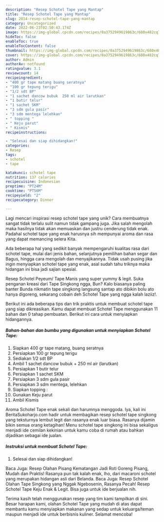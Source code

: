 ```yaml
---
description: "Resep Schotel Tape yang Mantap"
title: "Resep Schotel Tape yang Mantap"
slug: 2014-resep-schotel-tape-yang-mantap
category: Uncategorized
date: 2022-06-23T02:50:43.174Z
image: https://img-global.cpcdn.com/recipes/0a3752949619863c/680x482cq70/schotel-tape-foto-resep-utama.jpg
hideToc: false
enableToc: true
enableTocContent: false
thumbnail: https://img-global.cpcdn.com/recipes/0a3752949619863c/680x482cq70/schotel-tape-foto-resep-utama.jpg
cover: https://img-global.cpcdn.com/recipes/0a3752949619863c/680x482cq70/schotel-tape-foto-resep-utama.jpg
author: Admin
authorAv: notfound
ratingvalue: 3.1
reviewcount: 14
recipeingredient:
- "400 gr tape matang buang seratnya"
- "100 gr tepung terigu"
- "1/2 sdt BP"
- "1 sachet dancow bubuk  250 ml air larutkan"
- "1 butir telur"
- "1 sachet SKM"
- "3 sdm gula pasir"
- "3 sdm mentega lelehkan"
- " topping "
- " Keju parut"
- " Kismis"
recipeinstructions:

- "Selesai dan siap dihidangkan!"
categories:
- Resep
tags:
- schotel
- tape

katakunci: schotel tape 
nutrition: 137 calories
recipecuisine: Indonesian
preptime: "PT24M"
cooktime: "PT56M"
recipeyield: "2"
recipecategory: Dinner

---
```





Lagi mencari inspirasi resep schotel tape yang unik? Cara membuatnya sangat tidak terlalu sulit namun tidak gampang juga. Jika salah mengolah maka hasilnya tidak akan memuaskan dan justru cenderung tidak enak. Padahal schotel tape yang enak harusnya sih mempunyai aroma dan rasa yang dapat memancing selera Kita.





Ada beberapa hal yang sedikit banyak mempengaruhi kualitas rasa dari schotel tape, mulai dari jenis bahan, selanjutnya pemilihan bahan segar dan Bagus, hingga cara mengolah dan menyajikannya. Tidak usah pusing jika ingin menyiapkan schotel tape yang enak,      asal sudah tahu triknya maka hidangan ini bisa jadi sajian spesial.














Resep Schotel Peyeum/ Tape Manis yang super yummy &amp; legit. Suka penganan kreasi dari Tape Singkong ngga, Bun? Kalo biasanya paling banter Bunda nikmatin tape singkong langsung santap ato dibikin bolu ato hanya digoreng, sekarang cobain deh Schotel Tape yang ngga kalah laziiz!.






Berikut ini ada beberapa tips dan trik praktis untuk membuat schotel tape yang siap dikreasikan. Kamu dapat membuat Schotel Tape menggunakan 11 bahan dan 0 tahap pembuatan. Berikut ini cara untuk menyiapkan hidangannya.

<!--inarticleads1-->

##### Bahan-bahan dan bumbu yang digunakan untuk menyiapkan Schotel Tape:

1. Siapkan 400 gr tape matang, buang seratnya
1. Persiapkan 100 gr tepung terigu
1. Sediakan 1/2 sdt BP
1. Ambil 1 sachet dancow bubuk + 250 ml air (larutkan)
1. Persiapkan 1 butir telur
1. Persiapkan 1 sachet SKM
1. Persiapkan 3 sdm gula pasir
1. Persiapkan 3 sdm mentega, lelehkan
1. Siapkan  topping :
1. Gunakan  Keju parut
1. Ambil  Kismis


Aroma Schotel Tape enak sekali dan harumnya menggoda. Iya, kali ini BeritaSukoharjo.com hadir untuk membagikan resep schotel tape singkong yang teksturnya lembut legit dan rasanya enak luar biasa. Rasanya dijamin bikin semua orang ketagihan! Menu schotel tape singkong ini bisa sekaligus menjadi ide cemilan kekinian untuk kamu coba di rumah atau bahkan dijadikan sebagai ide jualan. 

<!--inarticleads2-->

##### Instruksi untuk membuat Schotel Tape:


1. Selesai dan siap dihidangkan!

Baca Juga: Resep Olahan Pisang Kematangan Jadi Roti Goreng Pisang, Mudah dan Praktis! Rasanya pun tak kalah enak, lho, dari macaroni schotel yang merupakan hidangan asli dari Belanda. Baca Juga: Resep Schotel Olahan Tape Singkong yang Nggak Ngebosenin, Rasanya Pecah! Resep Schotel Tape Keju Enak &amp; Legit. Bisa juga untuk ide berjualan nih. 

Terima kasih telah menggunakan resep yang tim kami tampilkan di sini. Besar harapan kami, olahan Schotel Tape yang mudah di atas dapat membantu kamu menyiapkan makanan yang sedap untuk keluarga/teman maupun menjadi ide untuk berbisnis kuliner. Selamat mencoba!
